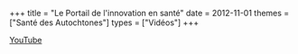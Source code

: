 +++
title = "Le Portail de l'innovation en santé"
date = 2012-11-01
themes = ["Santé des Autochtones"]
types = ["Vidéos"]
+++

[YouTube](https://www.youtube.com/watch?v=rP3kBURFBIk)

